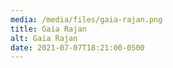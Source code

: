```yaml
---
media: /media/files/gaia-rajan.png
title: Gaia Rajan
alt: Gaia Rajan
date: 2021-07-07T18:21:00-0500
---
```

